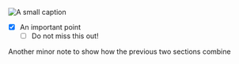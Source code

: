 <aside class="callout callout-triple">

![A small caption](http://via.placeholder.com/350x150)

- [x] An important point
    - [ ] Do not miss this out!

Another minor note to show how the previous two sections combine

</aside>

